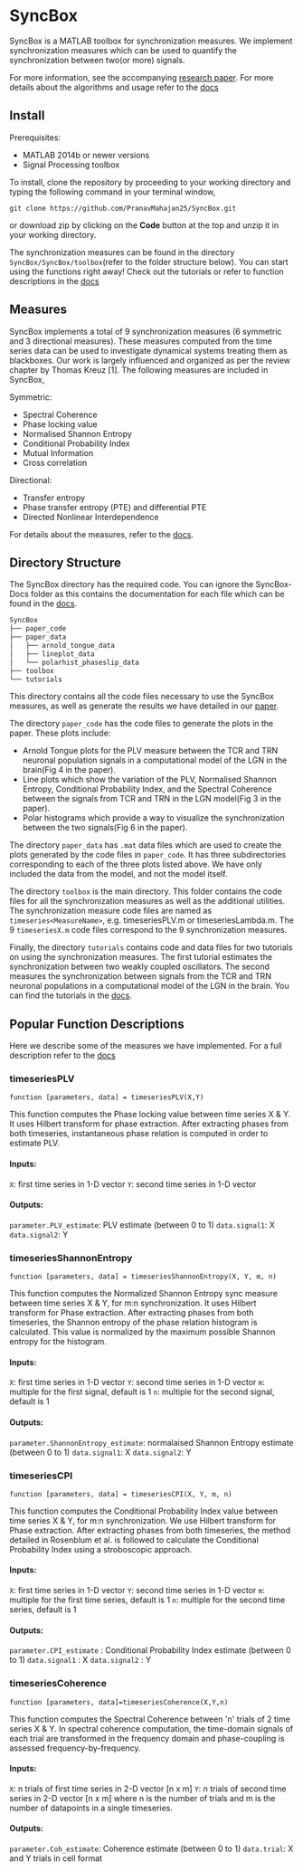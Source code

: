 # SyncBox 

SyncBox is a MATLAB toolbox for synchronization measures. We implement synchronization measures which can be used to quantify the synchronization between two(or more) signals.

For more information, see the accompanying [research paper](https://arxiv.org/abs/2012.06112).
For more details about the algorithms and usage refer to the [docs](https://pranavmahajan25.github.io/SyncBox/)

## Install

Prerequisites:
- MATLAB 2014b or newer versions
- Signal Processing toolbox

To install, clone the repository by proceeding to your working directory and typing the following command in your terminal window,

```git
git clone https://github.com/PranavMahajan25/SyncBox.git
```

or download zip by clicking on the **Code** button at the top and unzip it in your working directory.

The synchronization measures can be found in the directory `SyncBox/SyncBox/toolbox`(refer to the folder structure below). You can start using the functions right away! Check out the tutorials or refer to function descriptions in the [docs](https://pranavmahajan25.github.io/SyncBox/)

## Measures

SyncBox implements a total of 9 synchronization measures (6 symmetric and 3 directional measures). These measures computed from the time series data can be used to investigate dynamical systems treating them as blackboxes. Our work is largely influenced and organized as per the review chapter by Thomas Kreuz [1]. The following measures are included in SyncBox,

Symmetric:

- Spectral Coherence
- Phase locking value
- Normalised Shannon Entropy
- Conditional Probability Index
- Mutual Information
- Cross correlation

Directional:

- Transfer entropy
- Phase transfer entropy (PTE) and differential PTE
- Directed Nonlinear Interdependence

For details about the measures, refer to the [docs](https://pranavmahajan25.github.io/SyncBox/).

## Directory Structure	

The SyncBox directory has the required code. You can ignore the SyncBox-Docs folder as this contains the documentation for each file which can be found in the [docs](https://pranavmahajan25.github.io/SyncBox/).

```bash
SyncBox
├── paper_code
├── paper_data
│   ├── arnold_tongue_data
│   ├── lineplot_data
│   └── polarhist_phaseslip_data
├── toolbox
└── tutorials
```

This directory contains all the code files necessary to use the SyncBox measures, as well as generate the results we have detailed in our [paper](https://arxiv.org/abs/2012.06112).

The directory `paper_code` has the code files to generate the plots in the paper. These plots include:
- Arnold Tongue plots for the PLV measure between the TCR and TRN neuronal population signals in a computational model of the LGN in the brain(Fig 4 in the paper).
- Line plots which show the variation of the PLV, Normalised Shannon Entropy, Conditional Probability Index, and the Spectral Coherence between the signals from TCR and TRN in the LGN model(Fig 3 in the paper).
- Polar histograms which provide a way to visualize the synchronization between the two signals(Fig 6 in the paper).

The directory `paper_data` has `.mat` data files which are used to create the plots generated by the code files in `paper_code`. It has three subdirectories corresponding to each of the three plots listed above. We have only included the data from the model, and not the model itself.

The directory `toolbox` is the main directory. This folder contains the code files for all the synchronization measures as well as the additional utilities. The synchronization measure code files are named as `timeseries<MeasureName>`, e.g. timeseriesPLV.m or timeseriesLambda.m. The 9 `timeseriesX.m` code files correspond to the 9 synchronization measures.

Finally, the directory `tutorials` contains code and data files for two tutorials on using the synchronization measures. The first tutorial estimates the synchronization between two weakly coupled oscillators. The second measures the synchronization between signals from the TCR and TRN neuronal populations in a computational model of the LGN in the brain. You can find the tutorials in the [docs](https://pranavmahajan25.github.io/SyncBox/).

## Popular Function Descriptions

Here we describe some of the measures we have implemented. For a full description refer to the [docs](https://pranavmahajan25.github.io/SyncBox/)

### timeseriesPLV

`function [parameters, data] = timeseriesPLV(X,Y)`

This function computes the Phase locking value between time series X & Y. It uses Hilbert transform for phase extraction. After extracting phases from both timeseries, instantaneous phase relation is computed in order to estimate PLV.

#### Inputs:
`X`: first time series in 1-D vector
`Y`: second time series in 1-D vector

#### Outputs:
`parameter.PLV_estimate`: PLV estimate (between 0 to 1)
`data.signal1`: X
`data.signal2`: Y

### timeseriesShannonEntropy

`function [parameters, data] = timeseriesShannonEntropy(X, Y, m, n)`

This function computes the Normalized Shannon Entropy sync measure between time series X & Y, for m:n synchronization. It uses Hilbert transform for Phase extraction. After extracting phases from both timeseries, the Shannon entropy of the phase relation histogram is calculated. This value is normalized by the maximum possible Shannon entropy for the histogram.

#### Inputs:

`X`: first time series in 1-D vector
`Y`: second time series in 1-D vector
`m`: multiple for the first signal, default is 1
`n`: multiple for the second signal, default is 1

#### Outputs:
`parameter.ShannonEntropy_estimate`: normalaised Shannon Entropy estimate (between 0 to 1)
`data.signal1`: X
`data.signal2`: Y

### timeseriesCPI

`function [parameters, data] = timeseriesCPI(X, Y, m, n)`

This function computes the Conditional Probability Index value between time series X & Y, for m:n synchronization. We use Hilbert transform for Phase extraction. After extracting phases from both timeseries, the method detailed in Rosenblum et al. is followed to calculate the Conditional Probability Index using a stroboscopic approach.

#### Inputs:
`X`: first time series in 1-D vector
`Y`: second time series in 1-D vector
`m`: multiple for the first time series, default is 1
`n`: multiple for the second time series, default is 1

#### Outputs:

`parameter.CPI_estimate` : Conditional Probability Index estimate (between 0 to 1)
`data.signal1` : X
`data.signal2` : Y

### timeseriesCoherence

`function [parameters, data]=timeseriesCoherence(X,Y,n)`

This function computes the Spectral Coherence between 'n' trials of 
2 time series X & Y. In spectral coherence computation, the time-domain signals of each trial are transformed in the frequency domain
and phase-coupling is assessed frequency-by-frequency.

#### Inputs:
`X`: n trials of first time series in 2-D vector [n x m]
`Y`: n trials of second time series in 2-D vector [n x m] 
where n is the number of trials and m is the number of datapoints in a single timeseries.

#### Outputs:
`parameter.Coh_estimate`: Coherence estimate (between 0 to 1)
`data.trial`: X and Y trials in cell format 
